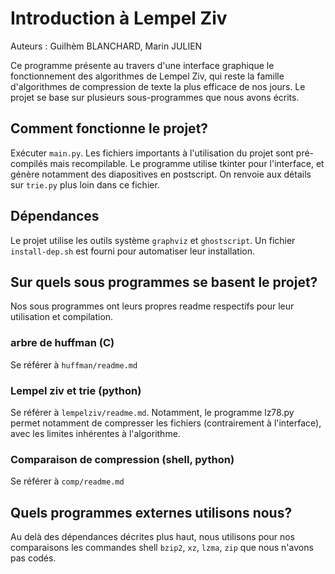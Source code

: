 Introduction à Lempel Ziv
===============================
Auteurs : Guilhèm BLANCHARD, Marin JULIEN

Ce programme présente au travers d'une interface graphique le
fonctionnement des algorithmes de Lempel Ziv, qui reste la famille
d'algorithmes de compression de texte la plus efficace de nos
jours. Le projet se base sur plusieurs sous-programmes que nous avons
écrits.

Comment fonctionne le projet?
---------------------
Exécuter `main.py`. Les fichiers importants à l'utilisation du projet
sont pré-compilés mais recompilable. Le programme utilise tkinter pour
l'interface, et génère notamment des diapositives en postscript. On
renvoie aux détails sur `trie.py` plus loin dans ce fichier.

Dépendances
----------
Le projet utilise les outils système `graphviz` et `ghostscript`. Un
fichier `install-dep.sh` est fourni pour automatiser leur
installation.

Sur quels sous programmes se basent le projet?
-------------------------------------------
Nos sous programmes ont leurs propres readme respectifs pour leur
utilisation et compilation.

### arbre de huffman (C)
Se référer à `huffman/readme.md`

### Lempel ziv et trie (python)
Se référer à `lempelziv/readme.md`. Notamment, le programme lz78.py
permet notamment de compresser les fichiers (contrairement à
l'interface), avec les limites inhérentes à l'algorithme.

### Comparaison de compression (shell, python)
Se référer à `comp/readme.md`

Quels programmes externes utilisons nous?
--------------------------------
Au delà des dépendances décrites plus haut, nous utilisons pour nos
comparaisons les commandes shell `bzip2`, `xz`, `lzma`, `zip` que nous
n'avons pas codés.
